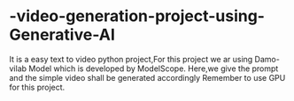 # -video-generation-project-using-Generative-AI
It is a easy text to video python project,For this project we ar using Damo-vilab Model which is developed by ModelScope.
Here,we give the prompt and the simple video shall be generated accordingly
Remember to use GPU for this project.
